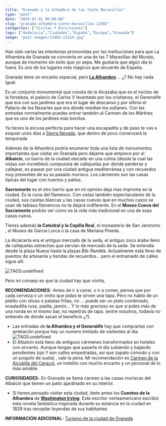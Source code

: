 ```yaml
---
title: "Granada y la Alhambra de las Siete Maravillas"
type: "post"
date: "2019-07-01 00:00:00"
slug: "granada-alhambra-siete-maravillas-12402"
categories: ["Visitas Y Excursiones"]
tags: ["Andalucia","Ciudades","España","Europa","Granada"]
image: "post-images/12402-13124.jpg"
---
```


Han sido varías las intentonas promovidas por las instituciones para que La Alhambra de Granada se convierta en una de las 7 Maravillas del Mundo, aunque de momento sin éxito que yo sepa. Me gustaría que algún día lo fuera. Es uno de los lugares más mágicos que recuerdo de España.

Granada tiene un encanto especial, pero **[La Alhambra](https://www.musement.com/es/granada/alhambra-v/)**.... ¿? No hay nada igual.

Es un conjunto monumental que consta de la Alcazaba que es el núcleo de la fortaleza, el palacio de Carlos V levantado por los cristianos, el Generalife que era con sus jardines que era el lugar de descanso y por último el Palacio de los Nazaríes que era dónde residian los sultanes. Con las entradas normalmente puedes entrar también al Carmen de los Mártires que es uno de los jardines más bonitos.

Ya tienes la excusa perfecta para hacer una escapadita y de paso te vas a esquiar unos días a [ Sierra Nevada,](http://www.missviajes.com/sierra-nevada-esquiando-granada-2318533) que dentro de poco comenzará la temporada

Además de la Alhambra podría enumerar toda una lista de monumentos importantes que visitar en Granada pero déjame que empiece por el **Albaicín**, un barrio de la ciudad ubicado en una colina (desde la cual las vistas son increíbles) compuesta de callejuelas por dónde perderse y callejear, es pasear por una ciudad antigua mediterránea y con recuerdos muy presentes de su su pasado morisco. Los cármenes son las casas típicas del lugar con huertos y patios.

**Sacromonte** es el otro barrio que en mi opinión deja más impronta en la ciudad. Es la cuna del flamenco. Con vistas también espectaculares de la ciudad, sus casitas blancas y las casas cuevas que en muchos casos se usan de tablaos flamencos no te dejará indiferente. En el **Museo Cueva del Sacramento** podrás ver como es la vida más tradicional en una de esas casas cueva.  
  
Tienes además **la Catedral y la Capilla Real**, el monasterio de San Jerónimo , el Museo de Garcia Lorca o la casa de Mariana Pineda.  
  
La Alcaicería era el antiguo mercado de la seda, el antiguo zoco árabe lleno de callejuelas estrechas que servían de mercado de la seda. Se extendía desde la plaza Nueva hasta la plazas Bib-Rambla. Actualmente está lleno de puestos de artesanía y tiendas de recuerdos... pero el entramado de calles sigue allí.  
  
   
  
![ TAGS:undefined](post-images/12402-13124.jpg "detalle de la Alhambra by missviajes")  
  
Pero mi consejo es que la ciudad hay que vivirla,  
  
**RECOMENDACIONES**- Antes de ir a cenar, o ir a comer, piensa que por cada cerveza o un vinito que pidas te sirven una tapa. Pero no hablo de un platito con olivas o patatas fritas, no ... puede ser un plato combinado, ensaladilla rusa, paella, jamón... Y lo más gracioso es que si pides más de una ronda en el mismo bar, no repetirás de tapa. (entre nosotros, todavía no entiendo de dónde sacan el beneficio ¿?).
- Las entradas de **la Alhambra y el Generalife** hay que comprarlas con antelación porque hay un numero limitado de visitantes al día.![ TAGS:undefined](post-images/12402-13121.jpg "albaycin by missviajes")
- El Albaicín está lleno de antiguos cármenes transformados en hoteles con encanto. Aunque tengas que pasarte el día subiendo y bajando pendientes (ojo !! son calles empedradas, así que zapato cómodo y con un poquito de suela) , vale la pena. Mi recomendación es [Carmen de la Alcubilla del Caracol](https://www.booking.com/hotel/es/carmen-de-la-alcubilla-del-caracol.en.html?aid=1294466&no_rooms=1&group_adults=1), un hotelito con mucho encanto y un personal de lo más amable.

**CURIOSIDADES**- En Granada se llama carmen a las casas moriscas del Albaicín que tienen un patio ajardinado en su interior.
- Si tienes pensado visitar esta ciudad, léete antes los **Cuentos de la Alhambra** de [**Washington Irving**](http://es.wikipedia.org/wiki/Washington_Irving). Este escritor norteamericano escribió esta novela fantástica inspirada durante su estancia en la ciudad en 1829 tras recopilar leyendas de sus habitantes

**INFORMACIÓN ADICIONAL**- [Turismo de la ciudad de Granada ](http://www.granadatur.com/)